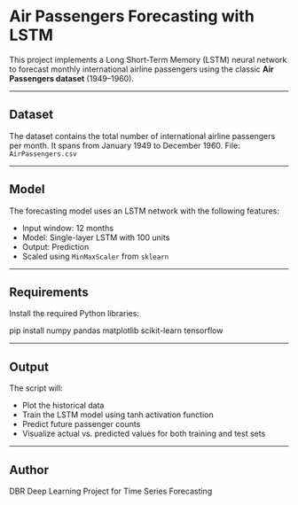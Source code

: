 # Air Passengers Forecasting with LSTM

This project implements a Long Short-Term Memory (LSTM) neural network to forecast monthly international airline passengers using the classic **Air Passengers dataset** (1949–1960).

---

## Dataset
The dataset contains the total number of international airline passengers per month. It spans from January 1949 to December 1960.
File: `AirPassengers.csv`

---

## Model

The forecasting model uses an LSTM network with the following features:

- Input window: 12 months
- Model: Single-layer LSTM with 100 units
- Output: Prediction
- Scaled using `MinMaxScaler` from `sklearn`

---

## Requirements

Install the required Python libraries:

pip install numpy pandas matplotlib scikit-learn tensorflow

---

## Output
The script will:
  - Plot the historical data
  - Train the LSTM model using tanh activation function
  - Predict future passenger counts
  - Visualize actual vs. predicted values for both training and test sets
    
---

## Author
DBR
Deep Learning Project for Time Series Forecasting
